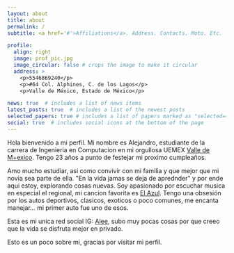 ```yaml
---
layout: about
title: about
permalink: /
subtitle: <a href='#'>Affiliations</a>. Address. Contacts. Moto. Etc.

profile:
  align: right
  image: prof_pic.jpg
  image_circular: false # crops the image to make it circular
  address: >
    <p>5546869240</p>
    <p>#64 Col. Alphines, C. de los Lagos</p>
    <p>Valle de México, Estado de México</p>

news: true  # includes a list of news items
latest_posts: true  # includes a list of the newest posts
selected_papers: true # includes a list of papers marked as "selected={true}"
social: true  # includes social icons at the bottom of the page
---
```


Hola bienvenido a mi perfil. 
Mi nombre es Alejandro, estudiante de la carrera de Ingenieria en Computacion en mi orgullosa UEMEX [Valle de M+exico](https://cuvalledemexico.uaemex.mx/). Tengo 23 años a punto de festejar mi proximo cumpleaños.

Amo mucho estudiar, asi como convivir con mi familia y que mejor que mi novia sea parte de ella.
"En la vida jamas se deja de aprednder" y por ende aqui estoy, explorando cosas nuevas.
Soy apasionado por escuchar musica en especial el regional, mi cancion favorita es [El Azul](https://youtu.be/abG78S3HRyM). 
Tengo una obsesión por los autos deportivos, clasicos, exoticos o poco comunes, me encanta manejar... mi primer auto fue uno de esos.

Esta es mi unica red social IG: [Alee](https://instagram.com/_xlee_m?igshid=ZDdkNTZiNTM=), subo muy pocas cosas por que creeo que la vida se disfruta mejor en privado.

Esto es un poco sobre mi, gracias por visitar mi perfil.
